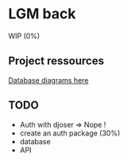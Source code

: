 # LGM back

WIP (0%)

## Project ressources

[Database diagrams here](https://app.diagrams.net/?src=about#G1NSn1zQo5ATvEJZsK4XpHUoqYIAibAma6)


## TODO

- Auth with djoser => Nope !
- create an auth package (30%)
- database
- API

